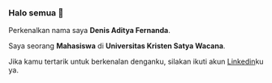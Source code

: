### Halo semua 👋

Perkenalkan nama saya **Denis Aditya Fernanda**.

Saya seorang **Mahasiswa** di **Universitas Kristen Satya Wacana**.
<!-- 
Saya bertanggung jawab pada kualitas materi iOS dengan dibekali [sertifikasi dari University of Toronto](https://www.coursera.org/account/accomplishments/specialization/CLKJD8XBXJ3M).\

Saya juga memiliki gelar [Google Associate Android Developer](https://www.credential.net/h5deoi5h) sejak 2019.\ -->

Jika kamu tertarik untuk berkenalan denganku, silakan ikuti akun [Linkedin](https://www.linkedin.com/in/denisadfer/)ku ya.

<!-- 
**denisadfer/denisadfer** is a ✨ _special_ ✨ repository because its `README.md` (this file) appears on your GitHub profile.

Here are some ideas to get you started:

- 🔭 I’m currently working on ...
- 🌱 I’m currently learning ...
- 👯 I’m looking to collaborate on ...
- 🤔 I’m looking for help with ...
- 💬 Ask me about ...
- 📫 How to reach me: ...
- 😄 Pronouns: ...
- ⚡ Fun fact: ...

 -->

